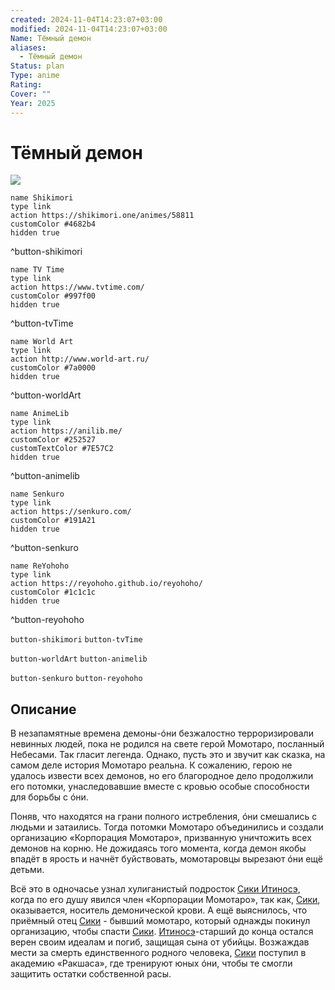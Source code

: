 ```yaml
---
created: 2024-11-04T14:23:07+03:00
modified: 2024-11-04T14:23:07+03:00
Name: Тёмный демон
aliases:
  - Тёмный демон
Status: plan
Type: anime
Rating: 
Cover: ""
Year: 2025
---
```


# Тёмный демон

![](https://nyaa.shikimori.one/uploads/poster/animes/58811/e97472cf4da14c8943bed6570af1698c.jpeg)

```button
name Shikimori
type link
action https://shikimori.one/animes/58811
customColor #4682b4
hidden true
```
^button-shikimori

```button
name TV Time
type link
action https://www.tvtime.com/
customColor #997f00
hidden true
```
^button-tvTime

```button
name World Art
type link
action http://www.world-art.ru/
customColor #7a0000
hidden true
```
^button-worldArt

```button
name AnimeLib
type link
action https://anilib.me/
customColor #252527
customTextColor #7E57C2
hidden true
```
^button-animelib

```button
name Senkuro
type link
action https://senkuro.com/
customColor #191A21
hidden true
```
^button-senkuro

```button
name ReYohoho
type link
action https://reyohoho.github.io/reyohoho/
customColor #1c1c1c
hidden true
```
^button-reyohoho

`button-shikimori` `button-tvTime`

`button-worldArt` `button-animelib`

`button-senkuro` `button-reyohoho`

## Описание

В незапамятные времена демоны-óни безжалостно терроризировали невинных людей, пока не родился на свете герой Момотаро, посланный Небесами. Так гласит легенда. Однако, пусть это и звучит как сказка, на самом деле история Момотаро реальна. К сожалению, герою не удалось извести всех демонов, но его благородное дело продолжили его потомки, унаследовавшие вместе с кровью особые способности для борьбы с óни.

Поняв, что находятся на грани полного истребления, óни смешались с людьми и затаились. Тогда потомки Момотаро объединились и создали организацию «Корпорация Момотаро», призванную уничтожить всех демонов на корню. Не дожидаясь того момента, когда демон якобы впадёт в ярость и начнёт буйствовать, момотаровцы вырезают óни ещё детьми.

Всё это в одночасье узнал хулиганистый подросток [Сики Итиносэ](https://shikimori.one/characters/188825-shiki-ichinose), когда по его душу явился член «Корпорации Момотаро», так как, [Сики](https://shikimori.one/characters/188825-shiki-ichinose), оказывается, носитель демонической крови. А ещё выяснилось, что приёмный отец [Сики](https://shikimori.one/characters/188825-shiki-ichinose) - бывший момотаро, который однажды покинул организацию, чтобы спасти [Сики](https://shikimori.one/characters/188825-shiki-ichinose). [Итиносэ](https://shikimori.one/characters/188825-shiki-ichinose)-старший до конца остался верен своим идеалам и погиб, защищая сына от убийцы. Возжаждав мести за смерть единственного родного человека, [Сики](https://shikimori.one/characters/188825-shiki-ichinose) поступил в академию «Ракшаса», где тренируют юных óни, чтобы те смогли защитить остатки собственной расы.
